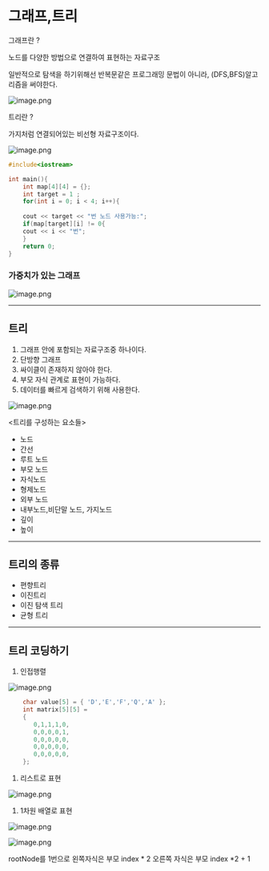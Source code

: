 # 그래프,트리

그래프란 ?

노드를 다양한 방법으로 연결하여 표현하는 자료구조

일반적으로 탐색을 하기위해선 반복문같은 프로그래밍 문법이 아니라, (DFS,BFS)알고리즘을 써야한다.

![image.png](image.png)

트리란 ?

가지처럼 연결되어있는 비선형 자료구조이다.

![image.png](image%201.png)

```cpp
#include<iostream>

int main(){
	int map[4][4] = {};
	int target = 1 ;
	for(int i = 0; i < 4; i++){
	
	cout << target << "번 노드 사용가능:";
	if(map[target][i] != 0{
	cout << i << "번";
	}
	return 0;
}
```

### 가중치가 있는 그래프

![image.png](image%202.png)

---

## 트리

1. 그래프 안에 포함되는 자료구조중 하나이다.
2. 단방향 그래프
3. 싸이클이 존재하지 않아야 한다.
4. 부모 자식 관계로 표현이 가능하다.
5. 데이터를 빠르게 검색하기 위해 사용한다.

![image.png](image%203.png)

<트리를 구성하는 요소들>

- 노드
- 간선
- 루트 노드
- 부모 노드
- 자식노드
- 형제노드
- 외부 노드
- 내부노드,비단말 노드, 가지노드
- 깊이
- 높이

---

## 트리의 종류

- 편향트리
- 이진트리
- 이진 탐색 트리
- 균형 트리

---

## 트리 코딩하기

1. 인접행렬

![image.png](image%204.png)

```cpp
	char value[5] = { 'D','E','F','Q','A' };
	int matrix[5][5] =
	{
	   0,1,1,1,0,
	   0,0,0,0,1,
	   0,0,0,0,0,
	   0,0,0,0,0,
	   0,0,0,0,0,
	};
```

1. 리스트로 표현

![image.png](image%205.png)

1. 1차원 배열로 표현

![image.png](image%206.png)

![image.png](image%207.png)

rootNode를 1번으로
왼쪽자식은 부모 index * 2
오른쪽 자식은 부모 index *2 + 1